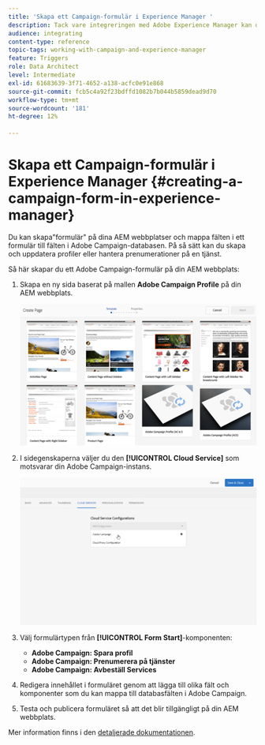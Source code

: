 ```yaml
---
title: 'Skapa ett Campaign-formulär i Experience Manager '
description: Tack vare integreringen med Adobe Experience Manager kan du skapa formulär direkt i AEM för att skapa och uppdatera profiler eller hantera prenumerationer.
audience: integrating
content-type: reference
topic-tags: working-with-campaign-and-experience-manager
feature: Triggers
role: Data Architect
level: Intermediate
exl-id: 61683639-3f71-4652-a138-acfc0e91e868
source-git-commit: fcb5c4a92f23bdffd1082b7b044b5859dead9d70
workflow-type: tm+mt
source-wordcount: '181'
ht-degree: 12%

---
```


# Skapa ett Campaign-formulär i Experience Manager {#creating-a-campaign-form-in-experience-manager}

Du kan skapa&quot;formulär&quot; på dina AEM webbplatser och mappa fälten i ett formulär till fälten i Adobe Campaign-databasen. På så sätt kan du skapa och uppdatera profiler eller hantera prenumerationer på en tjänst.

Så här skapar du ett Adobe Campaign-formulär på din AEM webbplats:

1. Skapa en ny sida baserat på mallen **Adobe Campaign Profile** på din AEM webbplats.

   ![](assets/aem_content_forms.png)

1. I sidegenskaperna väljer du den **[!UICONTROL Cloud Service]** som motsvarar din Adobe Campaign-instans.

   ![](assets/aem_content_forms_2.png)

1. Välj formulärtypen från **[!UICONTROL Form Start]**-komponenten:

   * **Adobe Campaign: Spara profil**
   * **Adobe Campaign: Prenumerera på tjänster**
   * **Adobe Campaign: Avbeställ Services**

1. Redigera innehållet i formuläret genom att lägga till olika fält och komponenter som du kan mappa till databasfälten i Adobe Campaign.
1. Testa och publicera formuläret så att det blir tillgängligt på din AEM webbplats.

Mer information finns i den [detaljerade dokumentationen](https://experienceleague.adobe.com/docs/experience-manager-65/authoring/aem-adobe-campaign/adobe-campaign-forms.html).
